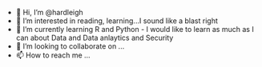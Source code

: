 - 👋 Hi, I’m @hardleigh
- 👀 I’m interested in reading, learning...I sound like a blast right
- 🌱 I’m currently learning R and Python - I would like to learn as much as I can about Data and Data anlaytics and Security
- 💞️ I’m looking to collaborate on ...
- 📫 How to reach me ...

<!---
hardleigh/hardleigh is a ✨ special ✨ repository because its `README.md` (this file) appears on your GitHub profile.
You can click the Preview link to take a look at your changes.
--->

